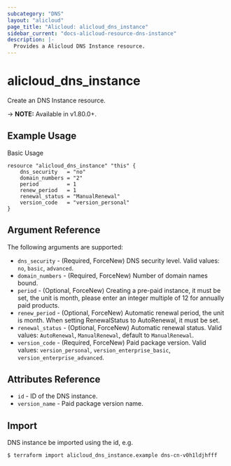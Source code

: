 ```yaml
---
subcategory: "DNS"
layout: "alicloud"
page_title: "Alicloud: alicloud_dns_instance"
sidebar_current: "docs-alicloud-resource-dns-instance"
description: |-
  Provides a Alicloud DNS Instance resource.
---
```


# alicloud\_dns\_instance

Create an DNS Instance resource.

-> **NOTE:** Available in v1.80.0+.

## Example Usage

Basic Usage

```
resource "alicloud_dns_instance" "this" {
    dns_security   = "no"
    domain_numbers = "2"
    period         = 1
    renew_period   = 1
    renewal_status = "ManualRenewal"
    version_code   = "version_personal"
}

```

## Argument Reference

The following arguments are supported:

* `dns_security` - (Required, ForceNew) DNS security level. Valid values: `no`, `basic`, `advanced`.
* `domain_numbers` - (Required, ForceNew) Number of domain names bound.
* `period` - (Optional, ForceNew) Creating a pre-paid instance, it must be set, the unit is month, please enter an integer multiple of 12 for annually paid products.
* `renew_period` - (Optional, ForceNew) Automatic renewal period, the unit is month. When setting RenewalStatus to AutoRenewal, it must be set.
* `renewal_status` - (Optional, ForceNew) Automatic renewal status. Valid values: `AutoRenewal`, `ManualRenewal`, default to `ManualRenewal`.
* `version_code` - (Required, ForceNew) Paid package version. Valid values: `version_personal`, `version_enterprise_basic`, `version_enterprise_advanced`.

## Attributes Reference

* `id` - ID of the DNS instance.
* `version_name` - Paid package version name.

## Import

DNS instance be imported using the id, e.g.

```
$ terraform import alicloud_dns_instance.example dns-cn-v0h1ldjhfff
```